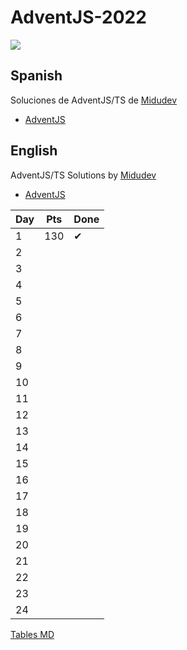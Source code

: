 # AdventJS-2022 

![](https://adventjs.dev/og.png)

## Spanish
Soluciones de AdventJS/TS de [Midudev](https://github.com/midudev)
- [AdventJS](https://adventjs.dev/es)

## English
AdventJS/TS Solutions by [Midudev](https://github.com/midudev)
- [AdventJS](https://adventjs.dev/en)

| Day | Pts | Done |
|-----|-----|------|
| 1   | 130 | ✔    |
| 2   |     |      |
| 3   |     |      |
| 4   |     |      |
| 5   |     |      |
| 6   |     |      |
| 7   |     |      |
| 8   |     |      |
| 9   |     |      |
| 10  |     |      |
| 11  |     |      |
| 12  |     |      |
| 13  |     |      |
| 14  |     |      |
| 15  |     |      |
| 16  |     |      |
| 17  |     |      |
| 18  |     |      |
| 19  |     |      |
| 20  |     |      |
| 21  |     |      |
| 22  |     |      |
| 23  |     |      |
| 24  |     |      |

<!-- table -->
[Tables MD](https://www.tablesgenerator.com/markdown_tables)
